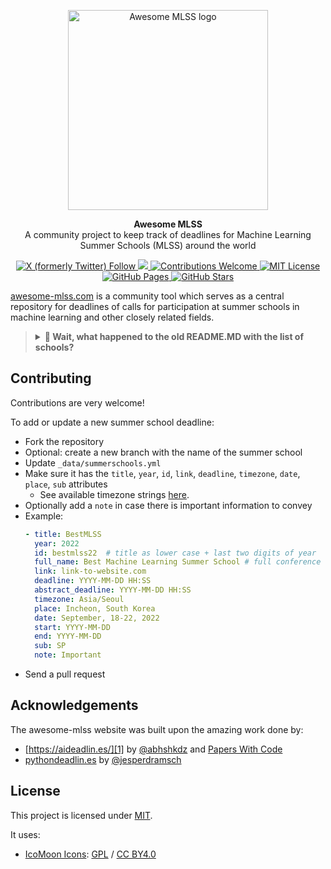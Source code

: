 <p align="center">
  <a href="https://awesome-mlss.com/">
    <img src="https://awesome-mlss.com/static/img/favicon.png" width="320" alt="Awesome MLSS logo">
  </a>
</p>

<p align="center">
  <strong>
    Awesome MLSS
  </strong>
  <br>
    A community project to keep track of deadlines for Machine Learning Summer Schools (MLSS) around the world
</p>

<p align="center">
  <a href="https://x.com/awesomeMLSS">
    <img alt="X (formerly Twitter) Follow" src="https://img.shields.io/twitter/follow/awesomeMLSS">
  </a>
  <a href="https://github.com/sshkhr/awesome-mlss/pulse" alt="Activity">
        <img src="https://img.shields.io/github/commit-activity/m/sshkhr/awesome-mlss" />
  </a>  
  <a href="https://github.com/sshkhr/awesome-mlss">
    <img src="https://img.shields.io/badge/Contributions-Welcome-brightgreen" alt="Contributions Welcome">
  </a>
  <a href="https://opensource.org/licenses/MIT">
    <img src="https://img.shields.io/badge/License-MIT-green" alt="MIT License">
  </a>
  <a href="https://awesome-mlss.com">
    <img src="https://github.com/sshkhr/dlai-companion/actions/workflows/pages/pages-build-deployment/badge.svg" alt="GitHub Pages">
  </a>
  <a href="https://github.com/sshkhr/awesome-mlss/stargazers">
    <img src="https://img.shields.io/github/stars/sshkhr/awesome-mlss" alt="GitHub Stars">
  </a>
</p>

[awesome-mlss.com](https://awesome-mlss.com/) is a community tool which serves as a central repository for deadlines of calls for participation at summer schools in machine learning and other closely related fields.

> <details>
>      <summary><strong> 🧐 Wait, what happened to the old README.MD with the list of schools? </strong></font></summary>
>      The old README which contained the list of all summer schools in a markdown format has been moved to the <a href="OLD_README.md">OLD_README.md</a> file.
>      We do not plan to maintain the old list anymore, but if you want to contribute to both the new list and the old list you are more than welcome to do so.<br><br>
>      We believe that a website format with deadlines and calendar links suits our project better, and we hope you will find it more useful as well.
> </details>

## Contributing

Contributions are very welcome!

To add or update a new summer school deadline:
- Fork the repository
- Optional: create a new branch with the name of the summer school
- Update `_data/summerschools.yml`
- Make sure it has the `title`, `year`, `id`, `link`, `deadline`, `timezone`, `date`, `place`, `sub` attributes
    + See available timezone strings [here](https://momentjs.com/timezone/).
- Optionally add a `note` in case there is important information to convey
- Example:
    ```yaml
    - title: BestMLSS
      year: 2022
      id: bestmlss22  # title as lower case + last two digits of year
      full_name: Best Machine Learning Summer School # full conference name
      link: link-to-website.com
      deadline: YYYY-MM-DD HH:SS
      abstract_deadline: YYYY-MM-DD HH:SS
      timezone: Asia/Seoul
      place: Incheon, South Korea
      date: September, 18-22, 2022
      start: YYYY-MM-DD
      end: YYYY-MM-DD
      sub: SP
      note: Important
    ```
- Send a pull request

## Acknowledgements

The awesome-mlss website was built upon the amazing work done by:

- [https://aideadlin.es/][1] by [@abhshkdz](https://twitter.com/abhshkdz) and [Papers With Code](https://paperswithcode.com/)
- [pythondeadlin.es][2] by [@jesperdramsch](https://dramsch.net/)

## License

This project is licensed under [MIT][1].

It uses:

- [IcoMoon Icons](https://icomoon.io/#icons-icomoon): [GPL](http://www.gnu.org/licenses/gpl.html) / [CC BY4.0](http://creativecommons.org/licenses/by/4.0/)


[1]: http://aideadlin.es/
[2]: https://pythondeadlin.es/